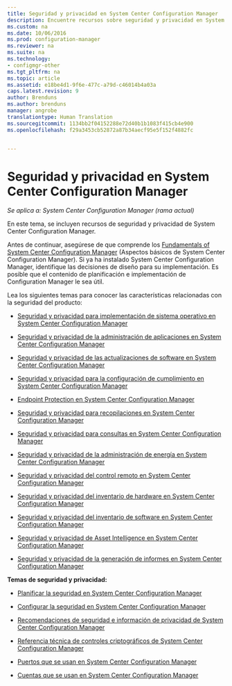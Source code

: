 ```yaml
---
title: Seguridad y privacidad en System Center Configuration Manager
description: Encuentre recursos sobre seguridad y privacidad en System Center Configuration Manager.
ms.custom: na
ms.date: 10/06/2016
ms.prod: configuration-manager
ms.reviewer: na
ms.suite: na
ms.technology:
- configmgr-other
ms.tgt_pltfrm: na
ms.topic: article
ms.assetid: e18be4d1-9f6e-477c-a79d-c46014b4a03a
caps.latest.revision: 9
author: Brenduns
ms.author: brenduns
manager: angrobe
translationtype: Human Translation
ms.sourcegitcommit: 1134bb2f04152288e72d40b1b1083f415cb4e900
ms.openlocfilehash: f29a3453cb52872a87b34aecf95e5f152f4882fc


---
```

# <a name="security-and-privacy-for-system-center-configuration-manager"></a>Seguridad y privacidad en System Center Configuration Manager

*Se aplica a: System Center Configuration Manager (rama actual)*

En este tema, se incluyen recursos de seguridad y privacidad de System Center Configuration Manager.  

 Antes de continuar, asegúrese de que comprende los [Fundamentals of System Center Configuration Manager](../../../core/understand/fundamentals.md) (Aspectos básicos de System Center Configuration Manager). Si ya ha instalado System Center Configuration Manager, identifique las decisiones de diseño para su implementación. Es posible que el contenido de planificación e implementación de Configuration Manager le sea útil.  

 Lea los siguientes temas para conocer las características relacionadas con la seguridad del producto:  

-   [Seguridad y privacidad para implementación de sistema operativo en System Center Configuration Manager](../../../osd/plan-design/security-and-privacy-for-operating-system-deployment.md)  

-   [Seguridad y privacidad de la administración de aplicaciones en System Center Configuration Manager](../../../apps/plan-design/security-and-privacy-for-application-management.md)  

-   [Seguridad y privacidad de las actualizaciones de software en System Center Configuration Manager](../../../sum/plan-design/security-and-privacy-for-software-updates.md)  

-   [Seguridad y privacidad para la configuración de cumplimiento en System Center Configuration Manager](../../../compliance/plan-design/security-and-privacy-for-compliance-settings.md)  

-   [Endpoint Protection en System Center Configuration Manager](../../../protect/deploy-use/endpoint-protection.md)  

-   [Seguridad y privacidad para recopilaciones en System Center Configuration Manager](../../../core/clients/manage/collections/security-and-privacy-for-collections.md)  

-   [Seguridad y privacidad para consultas en System Center Configuration Manager](../../../core/servers/manage/security-and-privacy-for-queries.md)  

-   [Seguridad y privacidad de la administración de energía en System Center Configuration Manager](../../../core/clients/manage/power/security-and-privacy-for-power-management.md)  

-   [Seguridad y privacidad del control remoto en System Center Configuration Manager](../../../core/clients/manage/remote-control/security-and-privacy-for-remote-control.md)  

-   [Seguridad y privacidad del inventario de hardware en System Center Configuration Manager](../../../core/clients/manage/inventory/security-and-privacy-for-hardware-inventory.md)  

-   [Seguridad y privacidad del inventario de software en System Center Configuration Manager](../../../core/clients/manage/inventory/security-and-privacy-for-software-inventory.md)  

-   [Seguridad y privacidad de Asset Intelligence en System Center Configuration Manager](../../../core/clients/manage/asset-intelligence/security-and-privacy-for-asset-intelligence.md)  

-   [Seguridad y privacidad de la generación de informes en System Center Configuration Manager](../../../core/servers/manage/security-and-privacy-for-reporting.md)  



 **Temas de seguridad y privacidad:**  

-   [Planificar la seguridad en System Center Configuration Manager](../../../core/plan-design/security/plan-for-security.md)  

-   [Configurar la seguridad en System Center Configuration Manager](../../../core/plan-design/security/configure-security.md)  


-   [Recomendaciones de seguridad e información de privacidad de System Center Configuration Manager](../../../core/plan-design/security/security-best-practices-and-privacy-information.md)  

-   [Referencia técnica de controles criptográficos de System Center Configuration Manager](../../../protect/deploy-use/cryptographic-controls-technical-reference.md)  

-   [Puertos que se usan en System Center Configuration Manager](../../../core/plan-design/hierarchy/ports.md)  

-   [Cuentas que se usan en System Center Configuration Manager](../../../core/plan-design/hierarchy/accounts.md)  



<!--HONumber=Nov16_HO1-->


